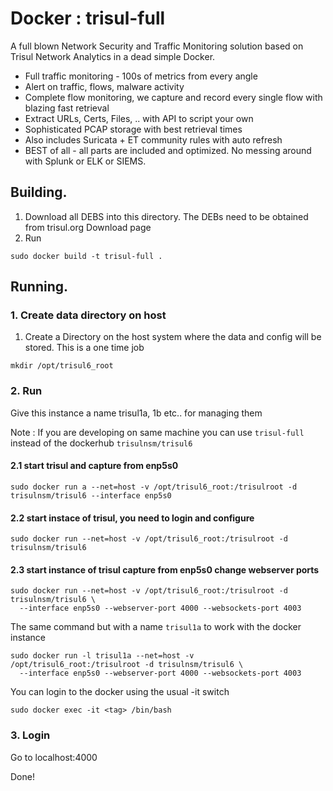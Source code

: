 Docker : trisul-full
===========

A full blown Network Security and Traffic Monitoring solution based on Trisul Network Analytics in a dead simple Docker. 

- Full traffic monitoring - 100s of metrics from every angle
- Alert on traffic, flows, malware activity
- Complete flow monitoring, we capture and record every single flow with blazing fast retrieval
- Extract URLs, Certs, Files, .. with API to script your own
- Sophisticated PCAP storage with best retrieval times
- Also includes Suricata + ET community rules with auto refresh 
- BEST of all - all parts are included and optimized. No messing around with Splunk or ELK or SIEMS. 



Building.
---------

1. Download all DEBS into this directory. The DEBs need to be obtained from trisul.org Download page
2. Run

````docker
sudo docker build -t trisul-full .
````


Running.
---------

### 1. Create data directory on host 

1. Create a Directory on the host system where the data and config will be stored. This is a one time job

````
mkdir /opt/trisul6_root
````

### 2. Run 

Give this instance a name trisul1a, 1b etc.. for managing them 

Note :  If you are developing on same machine you can use `trisul-full` instead of the dockerhub `trisulnsm/trisul6` 

#### 2.1 start trisul and capture from enp5s0 

````
sudo docker run a --net=host -v /opt/trisul6_root:/trisulroot -d trisulnsm/trisul6 --interface enp5s0 
````


#### 2.2 start instace of trisul, you need to login and configure 

````
sudo docker run --net=host -v /opt/trisul6_root:/trisulroot -d trisulnsm/trisul6 
````

#### 2.3 start instance of trisul capture from enp5s0 change webserver ports 

````
sudo docker run --net=host -v /opt/trisul6_root:/trisulroot -d trisulnsm/trisul6 \
  --interface enp5s0 --webserver-port 4000 --websockets-port 4003 
````

The same command but with a name `trisul1a` to work with the docker instance 

````
sudo docker run -l trisul1a --net=host -v /opt/trisul6_root:/trisulroot -d trisulnsm/trisul6 \
  --interface enp5s0 --webserver-port 4000 --websockets-port 4003 
````

You can login to the docker using the usual -it switch 


````
sudo docker exec -it <tag> /bin/bash
````

### 3. Login

Go to localhost:4000

Done! 
